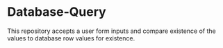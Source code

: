 # Database-Query
This repository accepts a user form inputs and compare existence of the values to database row values for existence.
